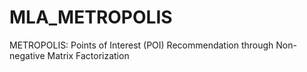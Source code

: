 # MLA_METROPOLIS
METROPOLIS: Points of Interest (POI) Recommendation through Non-negative Matrix Factorization
